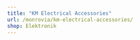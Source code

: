 ```yaml
---
title: "KM Electrical Accessories"
url: /monrovia/km-electrical-accessories/
shop: Elektronik
---
```

